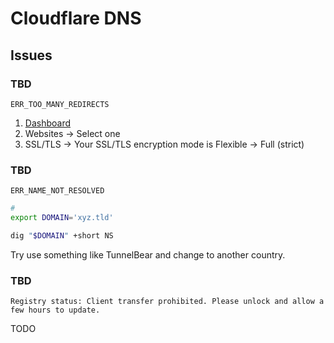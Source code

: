 # Cloudflare DNS

## Issues

### TBD

```log
ERR_TOO_MANY_REDIRECTS
```

<!--
https://developers.cloudflare.com/ssl/troubleshooting/too-many-redirects
https://www.youtube.com/watch?v=LMUN1BCcp6s
-->

1. [Dashboard](https://dash.cloudflare.com)
2. Websites -> Select one
3. SSL/TLS -> Your SSL/TLS encryption mode is Flexible -> Full (strict)

### TBD

```log
ERR_NAME_NOT_RESOLVED
```

```sh
#
export DOMAIN='xyz.tld'

dig "$DOMAIN" +short NS
```

Try use something like TunnelBear and change to another country.

### TBD

```log
Registry status: Client transfer prohibited. Please unlock and allow a few hours to update.
```

TODO
